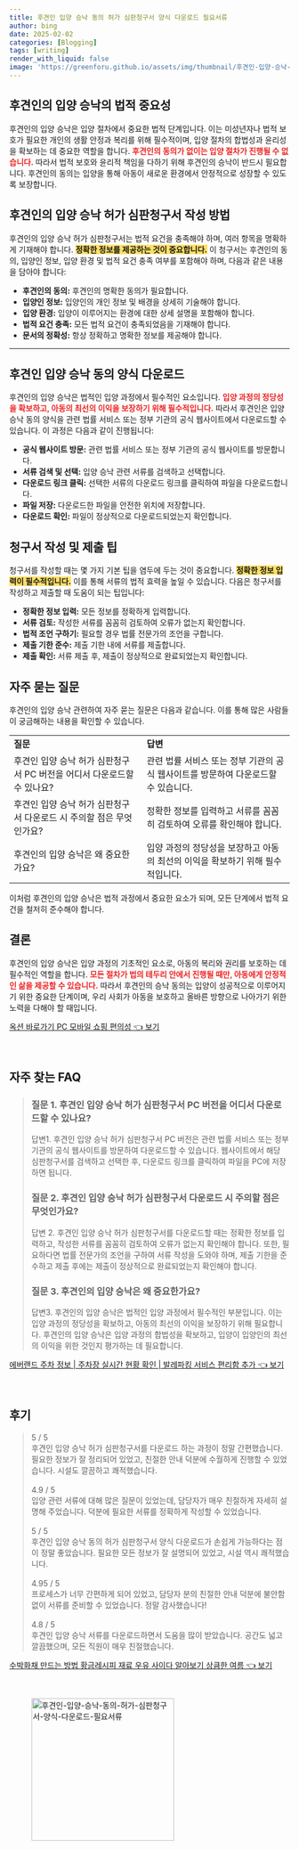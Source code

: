 ```yaml
---
title: 후견인 입양 승낙 동의 허가 심판청구서 양식 다운로드 필요서류
author: bing
date: 2025-02-02
categories: [Blogging]
tags: [writing]
render_with_liquid: false
image: 'https://greenforu.github.io/assets/img/thumbnail/후견인-입양-승낙-동의-허가-심판청구서-양식-다운로드-필요서류.webp'
---
```

<h2 id='후견인입양의중요성'>후견인의 입양 승낙의 법적 중요성</h2>

<p>후견인의 입양 승낙은 입양 절차에서 중요한 법적 단계입니다. 이는 미성년자나 법적 보호가 필요한 개인의 생활 안정과 복리를 위해 필수적이며, 입양 절차의 합법성과 윤리성을 확보하는 데 중요한 역할을 합니다. <b><span style="color: #ee2323;">후견인의 동의가 없이는 입양 절차가 진행될 수 없습니다.</span></b> 따라서 법적 보호와 윤리적 책임을 다하기 위해 후견인의 승낙이 반드시 필요합니다. 후견인의 동의는 입양을 통해 아동이 새로운 환경에서 안정적으로 성장할 수 있도록 보장합니다.</p>

<h2 id='입양승낙허가심판청구서작성방법'>후견인의 입양 승낙 허가 심판청구서 작성 방법</h2>

<p>후견인의 입양 승낙 허가 심판청구서는 법적 요건을 충족해야 하며, 여러 항목을 명확하게 기재해야 합니다. <b><span style="background-color: #ffe066;">정확한 정보를 제공하는 것이 중요합니다.</span></b> 이 청구서는 후견인의 동의, 입양인 정보, 입양 환경 및 법적 요건 충족 여부를 포함해야 하며, 다음과 같은 내용을 담아야 합니다:</p>

<ul>
    <li><b>후견인의 동의:</b> 후견인의 명확한 동의가 필요합니다.</li>
    <li><b>입양인 정보:</b> 입양인의 개인 정보 및 배경을 상세히 기술해야 합니다.</li>
    <li><b>입양 환경:</b> 입양이 이루어지는 환경에 대한 상세 설명을 포함해야 합니다.</li>
    <li><b>법적 요건 충족:</b> 모든 법적 요건이 충족되었음을 기재해야 합니다.</li>
    <li><b>문서의 정확성:</b> 항상 정확하고 명확한 정보를 제공해야 합니다.</li>
</ul>

<hr />

<h2 id='후견인입양승낙양식다운로드'>후견인 입양 승낙 동의 양식 다운로드</h2>

<p>후견인의 입양 승낙은 법적인 입양 과정에서 필수적인 요소입니다. <b><span style="color: #ee2323;">입양 과정의 정당성을 확보하고, 아동의 최선의 이익을 보장하기 위해 필수적입니다.</span></b> 따라서 후견인은 입양 승낙 동의 양식을 관련 법률 서비스 또는 정부 기관의 공식 웹사이트에서 다운로드할 수 있습니다. 이 과정은 다음과 같이 진행됩니다:</p>

<ul>
    <li><b>공식 웹사이트 방문:</b> 관련 법률 서비스 또는 정부 기관의 공식 웹사이트를 방문합니다.</li>
    <li><b>서류 검색 및 선택:</b> 입양 승낙 관련 서류를 검색하고 선택합니다.</li>
    <li><b>다운로드 링크 클릭:</b> 선택한 서류의 다운로드 링크를 클릭하여 파일을 다운로드합니다.</li>
    <li><b>파일 저장:</b> 다운로드한 파일을 안전한 위치에 저장합니다.</li>
    <li><b>다운로드 확인:</b> 파일이 정상적으로 다운로드되었는지 확인합니다.</li>
</ul>

<h2 id='청구서작성및제출팁'>청구서 작성 및 제출 팁</h2>

<p>청구서를 작성할 때는 몇 가지 기본 팁을 염두에 두는 것이 중요합니다. <b><span style="background-color: #ffe066;">정확한 정보 입력이 필수적입니다.</span></b> 이를 통해 서류의 법적 효력을 높일 수 있습니다. 다음은 청구서를 작성하고 제출할 때 도움이 되는 팁입니다:</p>

<ul>
    <li><b>정확한 정보 입력:</b> 모든 정보를 정확하게 입력합니다.</li>
    <li><b>서류 검토:</b> 작성한 서류를 꼼꼼히 검토하여 오류가 없는지 확인합니다.</li>
    <li><b>법적 조언 구하기:</b> 필요할 경우 법률 전문가의 조언을 구합니다.</li>
    <li><b>제출 기한 준수:</b> 제출 기한 내에 서류를 제출합니다.</li>
    <li><b>제출 확인:</b> 서류 제출 후, 제출이 정상적으로 완료되었는지 확인합니다.</li>
</ul>

<h2 id='자주묻는질문'>자주 묻는 질문</h2>

<p>후견인의 입양 승낙 관련하여 자주 묻는 질문은 다음과 같습니다. 이를 통해 많은 사람들이 궁금해하는 내용을 확인할 수 있습니다.</p>

<table>
    <tr>
        <td><b>질문</b></td>
        <td><b>답변</b></td>
    </tr>
    <tr>
        <td>후견인 입양 승낙 허가 심판청구서 PC 버전을 어디서 다운로드할 수 있나요?</td>
        <td>관련 법률 서비스 또는 정부 기관의 공식 웹사이트를 방문하여 다운로드할 수 있습니다.</td>
    </tr>
    <tr>
        <td>후견인 입양 승낙 허가 심판청구서 다운로드 시 주의할 점은 무엇인가요?</td>
        <td>정확한 정보를 입력하고 서류를 꼼꼼히 검토하여 오류를 확인해야 합니다.</td>
    </tr>
    <tr>
        <td>후견인의 입양 승낙은 왜 중요한가요?</td>
        <td>입양 과정의 정당성을 보장하고 아동의 최선의 이익을 확보하기 위해 필수적입니다.</td>
    </tr>
</table>

<p>이처럼 후견인의 입양 승낙은 법적 과정에서 중요한 요소가 되며, 모든 단계에서 법적 요건을 철저히 준수해야 합니다.</p>

<h2 id='결론'>결론</h2>

<p>후견인의 입양 승낙은 입양 과정의 기초적인 요소로, 아동의 복리와 권리를 보호하는 데 필수적인 역할을 합니다. <b><span style="color: #ee2323;">모든 절차가 법의 테두리 안에서 진행될 때만, 아동에게 안정적인 삶을 제공할 수 있습니다.</span></b> 따라서 후견인의 승낙 동의는 입양이 성공적으로 이루어지기 위한 중요한 단계이며, 우리 사회가 아동을 보호하고 올바른 방향으로 나아가기 위한 노력을 다해야 할 때입니다.</p>
<p><a class="click-button" title="옥션 바로가기 PC 모바일 쇼핑 편의성" href="https://greenforu.github.io/posts/%EC%98%A5%EC%85%98-%EB%B0%94%EB%A1%9C%EA%B0%80%EA%B8%B0-PC-%EB%AA%A8%EB%B0%94%EC%9D%BC-%EC%87%BC%ED%95%91-%ED%8E%B8%EC%9D%98%EC%84%B1/" rel="dofollow">옥션 바로가기 PC 모바일 쇼핑 편의성 👈 보기</a></p><br>
<h2 id='자주_찾는_FAQ'>자주 찾는 FAQ</h2>
<div itemscope="" itemtype="https://schema.org/FAQPage">
<blockquote>
<div itemscope="" itemprop="mainEntity" itemtype="https://schema.org/Question">
<h3 itemprop="name">질문 1. 후견인 입양 승낙 허가 심판청구서 PC 버전을 어디서 다운로드할 수 있나요?</h3>
<div itemscope="" itemprop="acceptedAnswer" itemtype="https://schema.org/Answer">
<span itemprop="text">
<p>답변1. 후견인 입양 승낙 허가 심판청구서 PC 버전은 관련 법률 서비스 또는 정부 기관의 공식 웹사이트를 방문하여 다운로드할 수 있습니다. 웹사이트에서 해당 심판청구서를 검색하고 선택한 후, 다운로드 링크를 클릭하여 파일을 PC에 저장하면 됩니다.</p>
</span>
</div>
</div>
<div itemscope="" itemprop="mainEntity" itemtype="https://schema.org/Question">
<h3 itemprop="name">질문 2. 후견인 입양 승낙 허가 심판청구서 다운로드 시 주의할 점은 무엇인가요?</h3>
<div itemscope="" itemprop="acceptedAnswer" itemtype="https://schema.org/Answer">
<span itemprop="text">
<p>답변 2. 후견인 입양 승낙 허가 심판청구서를 다운로드할 때는 정확한 정보를 입력하고, 작성한 서류를 꼼꼼히 검토하여 오류가 없는지 확인해야 합니다. 또한, 필요하다면 법률 전문가의 조언을 구하여 서류 작성을 도와야 하며, 제출 기한을 준수하고 제출 후에는 제출이 정상적으로 완료되었는지 확인해야 합니다.</p>
</span>
</div>
</div>
<div itemscope="" itemprop="mainEntity" itemtype="https://schema.org/Question">
<h3 itemprop="name">질문 3. 후견인의 입양 승낙은 왜 중요한가요?</h3>
<div itemscope="" itemprop="acceptedAnswer" itemtype="https://schema.org/Answer">
<span itemprop="text">
<p>답변3. 후견인의 입양 승낙은 법적인 입양 과정에서 필수적인 부분입니다. 이는 입양 과정의 정당성을 확보하고, 아동의 최선의 이익을 보장하기 위해 필요합니다. 후견인의 입양 승낙은 입양 과정의 합법성을 확보하고, 입양이 입양인의 최선의 이익을 위한 것인지 평가하는 데 필요합니다.</p>
</span>
</div>
</div>
</blockquote>
</div>
<p><a class="click-button" title="에버랜드 주차 정보 | 주차장 실시간 현황 확인 | 발레파킹 서비스 편리함 추가" href="https://greenforu.github.io/posts/%EC%97%90%EB%B2%84%EB%9E%9C%EB%93%9C-%EC%A3%BC%EC%B0%A8-%EC%A0%95%EB%B3%B4-%EC%A3%BC%EC%B0%A8%EC%9E%A5-%EC%8B%A4%EC%8B%9C%EA%B0%84-%ED%98%84%ED%99%A9-%ED%99%95%EC%9D%B8-%EB%B0%9C%EB%A0%88%ED%8C%8C%ED%82%B9-%EC%84%9C%EB%B9%84%EC%8A%A4-%ED%8E%B8%EB%A6%AC%ED%95%A8-%EC%B6%94%EA%B0%80/" rel="dofollow">에버랜드 주차 정보 | 주차장 실시간 현황 확인 | 발레파킹 서비스 편리함 추가 👈 보기</a></p><br>
<h2 id='후기'>후기</h2>
<div itemscope itemtype="https://schema.org/Product">
  <blockquote>
  <div itemprop="review" itemscope itemtype="https://schema.org/Review">
      <div itemprop="reviewRating" itemscope itemtype="https://schema.org/Rating"> <span itemprop="ratingValue">5</span> / <span itemprop="bestRating">5</span> </div>
      <span itemprop="reviewBody">후견인 입양 승낙 허가 심판청구서를 다운로드 하는 과정이 정말 간편했습니다. 필요한 정보가 잘 정리되어 있었고, 친절한 안내 덕분에 수월하게 진행할 수 있었습니다. 시설도 깔끔하고 쾌적했습니다.</span>
  </div>
  <br>
  <div itemprop="review" itemscope itemtype="https://schema.org/Review">
      <div itemprop="reviewRating" itemscope itemtype="https://schema.org/Rating"> <span itemprop="ratingValue">4.9</span> / <span itemprop="bestRating">5</span> </div>
      <span itemprop="reviewBody">입양 관련 서류에 대해 많은 질문이 있었는데, 담당자가 매우 친절하게 자세히 설명해 주었습니다. 덕분에 필요한 서류를 정확하게 작성할 수 있었습니다.</span>
  </div>
  <br>
  <div itemprop="review" itemscope itemtype="https://schema.org/Review">
      <div itemprop="reviewRating" itemscope itemtype="https://schema.org/Rating"> <span itemprop="ratingValue">5</span> / <span itemprop="bestRating">5</span> </div>
      <span itemprop="reviewBody">후견인 입양 승낙 동의 허가 심판청구서 양식 다운로드가 손쉽게 가능하다는 점이 정말 좋았습니다. 필요한 모든 정보가 잘 설명되어 있었고, 시설 역시 쾌적했습니다.</span>
  </div>
  <br>
  <div itemprop="review" itemscope itemtype="https://schema.org/Review">
      <div itemprop="reviewRating" itemscope itemtype="https://schema.org/Rating"> <span itemprop="ratingValue">4.95</span> / <span itemprop="bestRating">5</span> </div>
      <span itemprop="reviewBody">프로세스가 너무 간편하게 되어 있었고, 담당자 분의 친절한 안내 덕분에 불안함 없이 서류를 준비할 수 있었습니다. 정말 감사했습니다!</span>
  </div>
  <br>
  <div itemprop="review" itemscope itemtype="https://schema.org/Review">
      <div itemprop="reviewRating" itemscope itemtype="https://schema.org/Rating"> <span itemprop="ratingValue">4.8</span> / <span itemprop="bestRating">5</span> </div>
      <span itemprop="reviewBody">후견인 입양 승낙 서류를 다운로드하면서 도움을 많이 받았습니다. 공간도 넓고 깔끔했으며, 모든 직원이 매우 친절했습니다.</span>
  </div>
  </blockquote>
</div>
<p><a class="click-button" title="수박화채 만드는 방법 황금레시피 재료 우유 사이다 알아보기 상큼한 여름" href="https://greenforu.github.io/posts/%EC%88%98%EB%B0%95%ED%99%94%EC%B1%84-%EB%A7%8C%EB%93%9C%EB%8A%94-%EB%B0%A9%EB%B2%95-%ED%99%A9%EA%B8%88%EB%A0%88%EC%8B%9C%ED%94%BC-%EC%9E%AC%EB%A3%8C-%EC%9A%B0%EC%9C%A0-%EC%82%AC%EC%9D%B4%EB%8B%A4-%EC%95%8C%EC%95%84%EB%B3%B4%EA%B8%B0-%EC%83%81%ED%81%BC%ED%95%9C-%EC%97%AC%EB%A6%84/" rel="dofollow">수박화채 만드는 방법 황금레시피 재료 우유 사이다 알아보기 상큼한 여름 👈 보기</a></p><br>
<figure class="image"><img src="https://greenforu.github.io/assets/img/thumbnail/후견인-입양-승낙-동의-허가-심판청구서-양식-다운로드-필요서류.webp" alt="후견인-입양-승낙-동의-허가-심판청구서-양식-다운로드-필요서류" width="256" height="256"></figure>